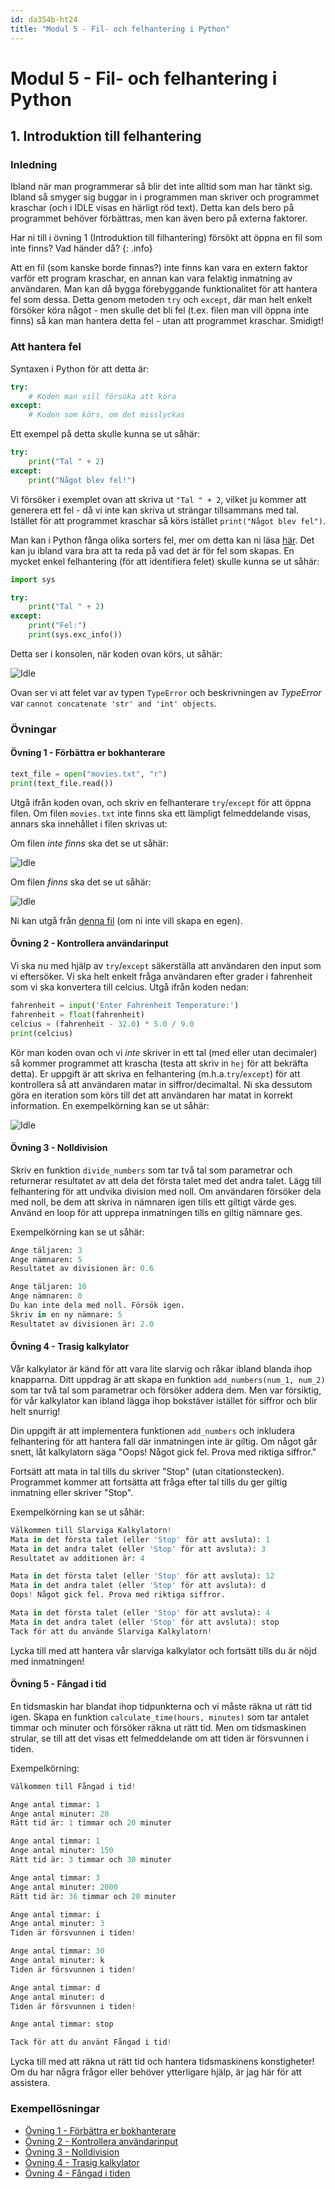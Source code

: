 ```yaml
---
id: da354b-ht24
title: "Modul 5 - Fil- och felhantering i Python"
---
```


# Modul 5 - Fil- och felhantering i Python

## 1. Introduktion till felhantering

### Inledning

Ibland när man programmerar så blir det inte alltid som man har tänkt sig. Ibland så smyger sig buggar in i programmen man skriver och programmet kraschar (och i IDLE visas en härligt röd text). Detta kan dels bero på programmet behöver förbättras, men kan även bero på externa faktorer.

Har ni till i övning 1 (Introduktion till filhantering) försökt att öppna en fil som inte finns? Vad händer då?
{: .info}

Att en fil (som kanske borde finnas?) inte finns kan vara en extern faktor varför ett program kraschar, en annan kan vara felaktig inmatning av användaren. Man kan då bygga förebyggande funktionalitet för att hantera fel som dessa. Detta genom metoden `try` och `except`, där man helt enkelt försöker köra något - men skulle det bli fel (t.ex. filen man vill öppna inte finns) så kan man hantera detta fel - utan att programmet kraschar. Smidigt!

### Att hantera fel

Syntaxen i Python för att detta är:

```python
try:
    # Koden man vill försöka att köra
except:
    # Koden som körs, om det misslyckas
```

Ett exempel på detta skulle kunna se ut såhär:

```python
try:
    print("Tal " + 2)
except:
    print("Något blev fel!")
```

Vi försöker i exemplet ovan att skriva ut `"Tal " + 2`, vilket ju kommer att generera ett fel - då vi inte kan skriva ut strängar tillsammans med tal. Istället för att programmet kraschar så körs istället `print("Något blev fel")`.

Man kan i Python fånga olika sorters fel, mer om detta kan ni läsa [här](https://docs.python.org/3/tutorial/errors.html). Det kan ju ibland vara bra att ta reda på vad det är för fel som skapas. En mycket enkel felhantering (för att identifiera felet) skulle kunna se ut såhär:

```python
import sys

try:
    print("Tal " + 2)
except:
    print("Fel:")
    print(sys.exc_info())
```

Detta ser i konsolen, när koden ovan körs, ut såhär:

![Idle](../images/idle6.png)

Ovan ser vi att felet var av typen `TypeError` och beskrivningen av *TypeError* var `cannot concatenate 'str' and 'int' objects`.

### Övningar

#### Övning 1 - Förbättra er bokhanterare

```python
text_file = open("movies.txt", "r")
print(text_file.read())
```

Utgå ifrån koden ovan, och skriv en felhanterare `try`/`except` för att öppna filen. Om filen `movies.txt` inte finns ska ett lämpligt felmeddelande visas, annars ska innehållet i filen skrivas ut:

Om filen *inte finns* ska det se ut såhär:

![Idle](../images/idle7.png)

Om filen *finns* ska det se ut såhär:

![Idle](../images/idle8.png)

Ni kan utgå från [denna fil](../files/movies.txt) (om ni inte vill skapa en egen).

#### Övning 2 - Kontrollera användarinput

Vi ska nu med hjälp av `try`/`except` säkerställa att användaren den input som vi eftersöker. Vi ska helt enkelt fråga användaren efter grader i fahrenheit som vi ska konvertera till celcius. Utgå ifrån koden nedan:

```python
fahrenheit = input('Enter Fahrenheit Temperature:')
fahrenheit = float(fahrenheit)
celcius = (fahrenheit - 32.0) * 5.0 / 9.0
print(celcius)
```

Kör man koden ovan och vi *inte* skriver in ett tal (med eller utan decimaler) så kommer programmet att krascha (testa att skriv in `hej` för att bekräfta detta). Er uppgift är att skriva en felhantering (m.h.a.`try`/`except`) för att kontrollera så att användaren matar in siffror/decimaltal. Ni ska dessutom göra en iteration som körs till det att användaren har matat in korrekt information. En exempelkörning kan se ut såhär:

![Idle](../images/idle9.png)

#### Övning 3 - Nolldivision

Skriv en funktion `divide_numbers` som tar två tal som parametrar och returnerar resultatet av att dela det första talet med det andra talet. Lägg till felhantering för att undvika division med noll. Om användaren försöker dela med noll, be dem att skriva in nämnaren igen tills ett giltigt värde ges. Använd en loop för att upprepa inmatningen tills en giltig nämnare ges.

Exempelkörning kan se ut såhär:
```python
Ange täljaren: 3
Ange nämnaren: 5
Resultatet av divisionen är: 0.6

Ange täljaren: 10
Ange nämnaren: 0
Du kan inte dela med noll. Försök igen.
Skriv in en ny nämnare: 5
Resultatet av divisionen är: 2.0
```

#### Övning 4 - Trasig kalkylator

Vår kalkylator är känd för att vara lite slarvig och råkar ibland blanda ihop knapparna. Ditt uppdrag är att skapa en funktion `add_numbers(num_1, num_2)` som tar två tal som parametrar och försöker addera dem. Men var försiktig, för vår kalkylator kan ibland lägga ihop bokstäver istället för siffror och blir helt snurrig!

Din uppgift är att implementera funktionen `add_numbers` och inkludera felhantering för att hantera fall där inmatningen inte är giltig. Om något går snett, låt kalkylatorn säga "Oops! Något gick fel. Prova med riktiga siffror."

Fortsätt att mata in tal tills du skriver "Stop" (utan citationstecken). Programmet kommer att fortsätta att fråga efter tal tills du ger giltig inmatning eller skriver "Stop".

Exempelkörning kan se ut såhär:
```python
Välkommen till Slarviga Kalkylatorn!
Mata in det första talet (eller 'Stop' för att avsluta): 1
Mata in det andra talet (eller 'Stop' för att avsluta): 3
Resultatet av additionen är: 4

Mata in det första talet (eller 'Stop' för att avsluta): 12
Mata in det andra talet (eller 'Stop' för att avsluta): d
Oops! Något gick fel. Prova med riktiga siffror.

Mata in det första talet (eller 'Stop' för att avsluta): 4
Mata in det andra talet (eller 'Stop' för att avsluta): stop
Tack för att du använde Slarviga Kalkylatorn!
```

Lycka till med att hantera vår slarviga kalkylator och fortsätt tills du är nöjd med inmatningen!

#### Övning 5 - Fångad i tid

En tidsmaskin har blandat ihop tidpunkterna och vi måste räkna ut rätt tid igen. Skapa en funktion `calculate_time(hours, minutes)` som tar antalet timmar och minuter och försöker räkna ut rätt tid. Men om tidsmaskinen strular, se till att det visas ett felmeddelande om att tiden är försvunnen i tiden.

Exempelkörning:
```python
Välkommen till Fångad i tid!

Ange antal timmar: 1
Ange antal minuter: 20
Rätt tid är: 1 timmar och 20 minuter

Ange antal timmar: 1
Ange antal minuter: 150
Rätt tid är: 3 timmar och 30 minuter

Ange antal timmar: 3
Ange antal minuter: 2000
Rätt tid är: 36 timmar och 20 minuter

Ange antal timmar: i
Ange antal minuter: 3
Tiden är försvunnen i tiden!

Ange antal timmar: 30
Ange antal minuter: k
Tiden är försvunnen i tiden!

Ange antal timmar: d
Ange antal minuter: d
Tiden är försvunnen i tiden!

Ange antal timmar: stop

Tack för att du använt Fångad i tid!
```

Lycka till med att räkna ut rätt tid och hantera tidsmaskinens konstigheter! Om du har några frågor eller behöver ytterligare hjälp, är jag här för att assistera.

### Exempellösningar

- [Övning 1 - Förbättra er bokhanterare](../ex-solutions/Ö2.1.py)
- [Övning 2 - Kontrollera användarinput](../ex-solutions/Ö2.2.py)
- [Övning 3 - Nolldivision](../ex-solutions/Ö2.3.py)
- [Övning 4 - Trasig kalkylator](../ex-solutions/Ö2.4.py)
- [Övning 4 - Fångad i tiden](../ex-solutions/Ö2.5.py)